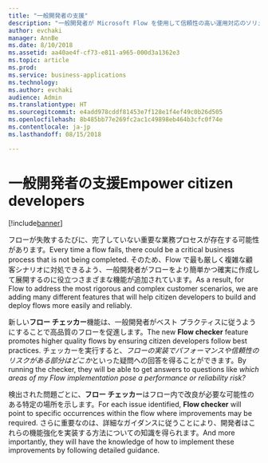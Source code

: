 ```yaml
---
title: "一般開発者の支援"
description: "一般開発者が Microsoft Flow を使用して信頼性の高い運用対応のソリューションを作成するために必要な主な機能を提供します。"
author: evchaki
manager: AnnBe
ms.date: 8/10/2018
ms.assetid: aa40ae4f-cf73-e811-a965-000d3a1362e3
ms.topic: article
ms.prod: 
ms.service: business-applications
ms.technology: 
ms.author: evchaki
audience: Admin
ms.translationtype: HT
ms.sourcegitcommit: e4add978cddf81453e7f128e1f4ef49c0b26d505
ms.openlocfilehash: 8b485bb77e269fc2ac1c49898eb464b3cfc0f74e
ms.contentlocale: ja-jp
ms.lasthandoff: 08/15/2018

---
```

# <a name="empower-citizen-developers"></a><span data-ttu-id="35edf-103">一般開発者の支援</span><span class="sxs-lookup"><span data-stu-id="35edf-103">Empower citizen developers</span></span>


[!include[banner](../../includes/banner.md)]

<span data-ttu-id="35edf-104">フローが失敗するたびに、完了していない重要な業務プロセスが存在する可能性があります。</span><span class="sxs-lookup"><span data-stu-id="35edf-104">Every time a flow fails, there could be a critical business process that is not being completed.</span></span> <span data-ttu-id="35edf-105">そのため、Flow で最も厳しく複雑な顧客シナリオに対処できるよう、一般開発者がフローをより簡単かつ確実に作成して展開するのに役立つさまざまな機能が追加されています。</span><span class="sxs-lookup"><span data-stu-id="35edf-105">As a result, for Flow to address the most rigorous and complex customer scenarios, we are adding many different features that will help citizen developers to build and deploy flows more easily and reliably.</span></span> 

<span data-ttu-id="35edf-106">新しい**フロー チェッカー**機能は、一般開発者がベスト プラクティスに従うようにすることで高品質のフローを促進します。</span><span class="sxs-lookup"><span data-stu-id="35edf-106">The new **Flow checker** feature promotes higher quality flows by ensuring citizen developers follow best practices.</span></span> <span data-ttu-id="35edf-107">チェッカーを実行すると、*フローの実装でパフォーマンスや信頼性のリスクがある部分はどこか*といった疑問への回答を得ることができます。</span><span class="sxs-lookup"><span data-stu-id="35edf-107">By running the checker, they will be able to get answers to questions like *which areas of my Flow implementation pose a performance or reliability risk?*</span></span> 

<span data-ttu-id="35edf-108">検出された問題ごとに、**フロー チェッカー**はフロー内で改良が必要な可能性のある特定の場所を示します。</span><span class="sxs-lookup"><span data-stu-id="35edf-108">For each issue identified, **Flow checker** will point to specific occurrences within the flow where improvements may be required.</span></span> <span data-ttu-id="35edf-109">さらに重要なのは、詳細なガイダンスに従うことにより、開発者はこれらの機能強化を実装する方法についての知識を得られます。</span><span class="sxs-lookup"><span data-stu-id="35edf-109">And more importantly, they will have the knowledge of how to implement these improvements by following detailed guidance.</span></span>

